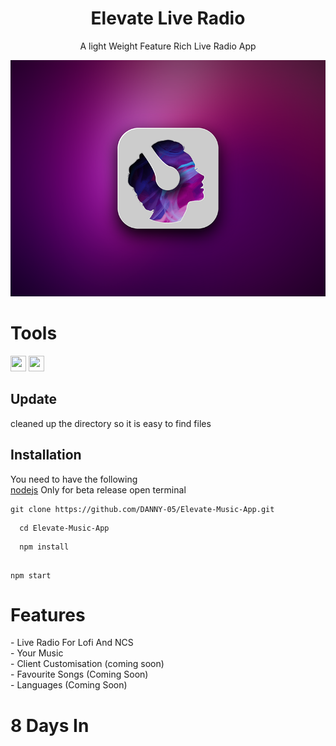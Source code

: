 <h1 align="center">Elevate Live Radio</h1>
<p align="center">A light Weight Feature Rich Live Radio App</p>
<p align="center">
<img src="src\assets\icons\win\1.png" alt="Paris" class="center">
</p>
<h1>Tools</h1>
<image src="https://upload.wikimedia.org/wikipedia/commons/thumb/9/91/Electron_Software_Framework_Logo.svg/1200px-Electron_Software_Framework_Logo.svg.png" width="25" height="25">  <image src="https://upload.wikimedia.org/wikipedia/commons/thumb/6/61/HTML5_logo_and_wordmark.svg/512px-HTML5_logo_and_wordmark.svg.png" width="25" height="25">

## Update
  cleaned up the directory so it is easy to find files
  
## Installation
  You need to have the following <br>
  <a href="https://nodejs.org/en/">nodejs</a> Only for beta release
  open terminal
  ```
  git clone https://github.com/DANNY-05/Elevate-Music-App.git
  
  ```
```
  cd Elevate-Music-App

```
```
  npm install
  
```
  ``` 
  npm start
  
  ```
<h1>Features</h1>
- Live Radio For Lofi And NCS <br>
- Your Music<br>
- Client Customisation (coming soon)<br>
- Favourite Songs (Coming Soon)<br>
- Languages (Coming Soon)


<h1>8 Days In</h1>
